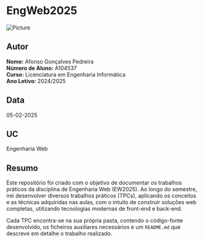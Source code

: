 # EngWeb2025


![Picture](https://avatars.githubusercontent.com/u/95723167?v=4)

## Autor
**Nome:** Afonso Gonçalves Pedreira  
**Número de Aluno:** A104537  
**Curso:** Licenciatura em Engenharia Informática  
**Ano Letivo:** 2024/2025

## Data
05-02-2025

## UC
Engenharia Web

## Resumo

Este repositório foi criado com o objetivo de documentar os trabalhos práticos da disciplina de Engenharia Web (EW2025). Ao longo do semestre, irei desenvolver diversos trabalhos práticos (TPCs), aplicando os conceitos e as técnicas adquiridas nas aulas, com o intuito de construir soluções web completas, utilizando tecnologias modernas de front-end e back-end.

Cada TPC encontra-se na sua própria pasta, contendo o código-fonte desenvolvido, os ficheiros auxiliares necessários e um `README.md` que descreve em detalhe o trabalho realizado. 
